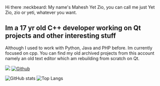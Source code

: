 Hi there :neckbeard: My name's Mahesh Yet Zio, you can call me just Yet Zio, zio or yeti, whatever you want.

## Im a 17 yr old C++ developer working on Qt projects and other interesting stuff
  Although I used to work with Python, Java and PHP before. Im currently focused on cpp.
  You can find my old archived projects from this account namely an old text editor which
  am rebuilding from scratch on Qt.

![](https://visitor-badge.laobi.icu/badge?page_id=Yet-Zio.Yet-Zio)
[![Github](https://img.shields.io/github/followers/Yet-Zio?label=Follow&style=social)](https://github.com/Yet-Zio)

![GitHub stats](https://github-readme-stats.vercel.app/api?username=Yet-Zio&show_icons=true&theme=merko)
![Top Langs](https://github-readme-stats.vercel.app/api/top-langs/?username=Yet-Zio&theme=merko&layout=compact&hide=html)

